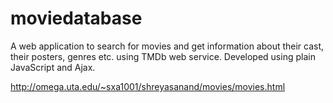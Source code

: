 # moviedatabase
A web application to search for movies and get information about their cast, their posters, genres etc. using TMDb web service.
Developed using plain JavaScript and Ajax.

http://omega.uta.edu/~sxa1001/shreyasanand/movies/movies.html
